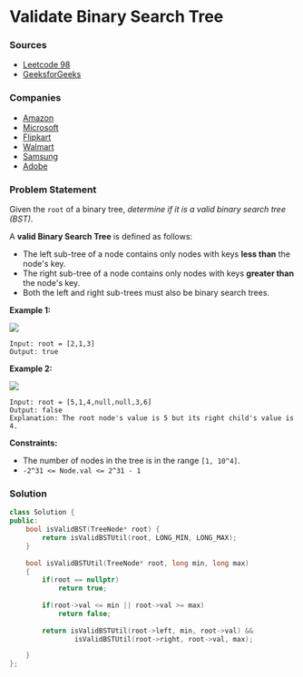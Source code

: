 # Validate Binary Search Tree

### Sources

* [Leetcode 98](https://leetcode.com/problems/validate-binary-search-tree/)
* [GeeksforGeeks](https://practice.geeksforgeeks.org/problems/check-for-bst/1#)

### Companies

* [Amazon](../../company-based-lists/amazon.md)
* [Microsoft](../../company-based-lists/microsoft.md)
* [Flipkart](../../company-based-lists/flipkart.md)
* [Walmart](../../company-based-lists/walmart.md)
* [Samsung](../../company-based-lists/samsung.md)
* [Adobe](../../company-based-lists/adobe.md)

### Problem Statement

Given the `root` of a binary tree, _determine if it is a valid binary search tree \(BST\)_.

A **valid Binary Search Tree** is defined as follows:

* The left sub-tree of a node contains only nodes with keys **less than** the node's key.
* The right sub-tree of a node contains only nodes with keys **greater than** the node's key.
* Both the left and right sub-trees must also be binary search trees.

**Example 1:** 

![](https://assets.leetcode.com/uploads/2020/12/01/tree1.jpg)

```text
Input: root = [2,1,3]
Output: true
```

**Example 2:** 

![](https://assets.leetcode.com/uploads/2020/12/01/tree2.jpg)

```text
Input: root = [5,1,4,null,null,3,6]
Output: false
Explanation: The root node's value is 5 but its right child's value is 4.
```

**Constraints:**

* The number of nodes in the tree is in the range `[1, 10^4]`.
* `-2^31 <= Node.val <= 2^31 - 1`

### Solution

```cpp
class Solution {
public:
    bool isValidBST(TreeNode* root) {
        return isValidBSTUtil(root, LONG_MIN, LONG_MAX);
    }
    
    bool isValidBSTUtil(TreeNode* root, long min, long max)
    {
        if(root == nullptr)
            return true;
        
        if(root->val <= min || root->val >= max)
            return false;
        
        return isValidBSTUtil(root->left, min, root->val) &&
                isValidBSTUtil(root->right, root->val, max);

    }
};
```

